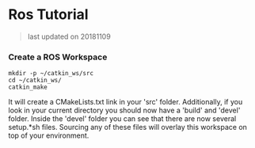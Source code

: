 Ros Tutorial
===
> last updated on 20181109
> 
### Create a ROS Workspace
```shell
mkdir -p ~/catkin_ws/src
cd ~/catkin_ws/
catkin_make
```
It will create a CMakeLists.txt link in your 'src' folder. Additionally, if you look in your current directory you should now have a 'build' and 'devel' folder. Inside the 'devel' folder you can see that there are now several setup.*sh files. Sourcing any of these files will overlay this workspace on top of your environment. 

